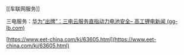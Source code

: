 [[车联网服务]]

三电服务：[华为“出牌”：三电云服务直指动力电池安全– 高工锂电新闻 (gg-lb.com)](https://www.gg-lb.com/art-41306.html)

[https://www.eet-china.com/kj/63605.html](https://www.eet-china.com/kj/63605.html)